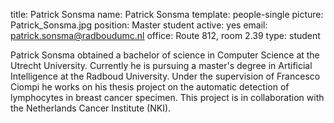 title: Patrick Sonsma
name: Patrick Sonsma
template: people-single
picture: Patrick_Sonsma.jpg
position: Master student
active: yes
email: patrick.sonsma@radboudumc.nl
office: Route 812, room 2.39
type: student

Patrick Sonsma obtained a bachelor of science in Computer Science at the Utrecht University. Currently he is pursuing a master's degree in Artificial Intelligence at the Radboud University. Under the supervision of Francesco Ciompi he works on his thesis project on the automatic detection of lymphocytes in breast cancer specimen. This project is in collaboration with the Netherlands Cancer Institute (NKI).
